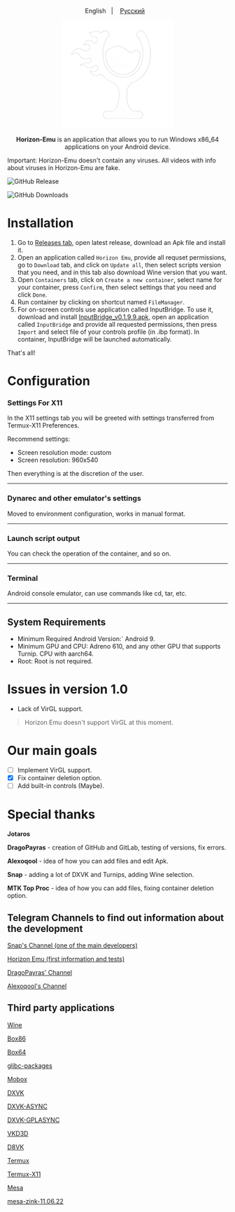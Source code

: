 <p align="center">
English
&nbsp;&nbsp;| &nbsp;&nbsp;
<a href="https://github.com/HorizonEmuTeam/Horizon-Emu/blob/main/README-RUS.md">Русский</a>
&nbsp;&nbsp;
</p>

<p align="center">
	<img src="ProjectLogo.png" width="256" height="246" />  
</p>

<p align="center">
<b>Horizon-Emu</b> is an application that allows you to run Windows x86_64 applications on your Android device.
</p>

Important: Horizon-Emu doesn't contain any viruses. All videos with info about viruses in Horizon-Emu are fake.

![GitHub Release](https://img.shields.io/github/v/release/HorizonEmuTeam/Horizon-Emu/totallogo=github=?label=Latest%20Version)

![GitHub Downloads](https://img.shields.io/github/downloads/HorizonEmuTeam/Horizon-Emu/total?logo=github&label=Total%20Downloads)

# Installation 

1. Go to [Releases tab](https://github.com/HorizonEmuTeam/Horizon-Emu/releases/), open latest release, download an Apk file and install it.
2. Open an application called `Horizon Emu`, provide all requset permissions, go to `Download` tab, and click on `Update all`, then select scripts version that you need, and in this tab also download Wine version that you want.
3. Open `Containers` tab, click on `Create a new container`, select name for your container, press `Confirm`, then select settings that you need and click `Done`.
4. Run container by clicking on shortcut named `FileManager`.
5. For on-screen controls use application called InputBridge. To use it, download and install [InputBridge_v0.1.9.9.apk](https://raw.githubusercontent.com/HorizonEmuTeam/Horizon-Emu/main/InputBridge_v0.1.9.9.apk), open an application called `InputBridge` and provide all requested permissions, then press `Import` and select file of your controls profile (in .ibp format).
In container, InputBridge will be launched automatically.

That's all!

# Configuration
### Settings For X11
In the X11 settings tab you will be greeted with settings transferred from Termux-X11 Preferences.

Recommend settings: 

* Screen resolution mode: custom
* Screen resolution: 960x540

Then everything is at the discretion of the user.

----

### Dynarec and other emulator's settings
Moved to environment configuration, works in manual format.

----

### Launch script output
You can check the operation of the container, and so on.

----

### Terminal
Android console emulator, can use commands like cd, tar, etc.

----

## System Requirements

* Minimum Required Android Version:` Android 9.
* Minimum GPU and CPU:
Adreno 610, and any other GPU that supports Turnip. CPU with aarch64.
* Root:
Root is not required.

# Issues in version 1.0
* Lack of VirGL support.

>Horizon Emu doesn't support VirGL at this moment.

# Our main goals

- [ ] Implement VirGL support.
- [x] Fix container deletion option.
- [ ] Add built-in controls (Maybe).

# Special thanks 
<b>Jotaros</b>

<b>DragoPayras</b> - creation of GitHub and GitLab, testing of versions, fix errors.

<b>Alexoqool</b> - idea of ​​how you can add files and edit Apk.

<b>Snap</b> - adding a lot of DXVK and Turnips, adding Wine selection.

<b>MTK Top Proc</b> - idea of how you can add files, fixing container deletion option.

## Telegram Channels to find out information about the development

[Snap's Channel (one of the main developers)](https://t.me/MoboxWinlatorExagear)

[Horizon Emu (first information and tests)](https://t.me/HorizonEmuOfficial)

[DragoPayras' Channel](https://t.me/DragOS_Channel)

[Alexoqool's Channel](https://t.me/WinlatorRus)

## Third party applications

[Wine](https://wiki.winehq.org/Licensing)

[Box86](https://github.com/ptitSeb/box86)

[Box64](https://github.com/ptitSeb/box64)

[glibc-packages](https://github.com/termux-pacman/glibc-packages)

[Mobox](https://github.com/olegos2/mobox)

[DXVK](https://github.com/doitsujin/dxvk)

[DXVK-ASYNC](https://github.com/Sporif/dxvk-async)

[DXVK-GPLASYNC](https://gitlab.com/Ph42oN/dxvk-gplasync)

[VKD3D](https://github.com/lutris/vkd3d)

[D8VK](https://github.com/AlpyneDreams/d8vk)

[Termux](https://github.com/termux/termux-app)

[Termux-X11](https://github.com/termux/termux-x11)

[Mesa](https://docs.mesa3d.org/license.html)

[mesa-zink-11.06.22](https://github.com/alexvorxx/mesa-zink-11.06.22)
